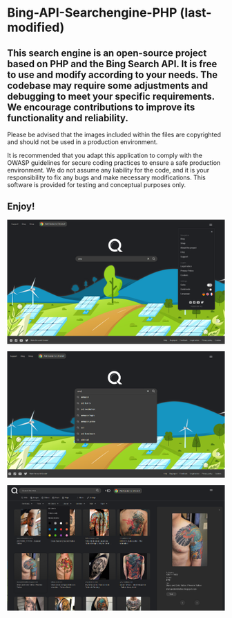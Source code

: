 # Bing-API-Searchengine-PHP (last-modified)

## This search engine is an open-source project based on PHP and the Bing Search API. It is free to use and modify according to your needs. The codebase may require some adjustments and debugging to meet your specific requirements. We encourage contributions to improve its functionality and reliability.

Please be advised that the images included within the files are copyrighted and should not be used in a production environment.

It is recommended that you adapt this application to comply with the OWASP guidelines for secure coding practices to ensure a safe production environment. We do not assume any liability for the code, and it is your responsibility to fix any bugs and make necessary modifications. This software is provided for testing and conceptual purposes only.

## Enjoy!

![Screenshot](search.png)

![Screenshot](Autosuggest.png)

![Screenshot](images.png)
